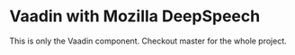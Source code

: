 # Vaadin with Mozilla DeepSpeech
This is only the Vaadin component. Checkout master for the whole project.
